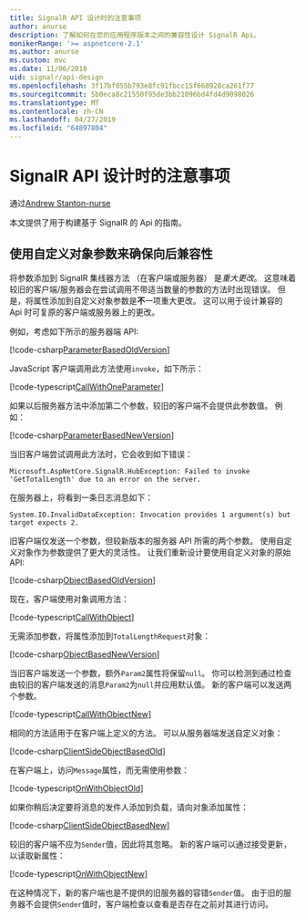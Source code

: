 ```yaml
---
title: SignalR API 设计时的注意事项
author: anurse
description: 了解如何在您的应用程序版本之间的兼容性设计 SignalR Api。
monikerRange: '>= aspnetcore-2.1'
ms.author: anurse
ms.custom: mvc
ms.date: 11/06/2018
uid: signalr/api-design
ms.openlocfilehash: 3f17bf055b793e8fc91fbcc15f668928ca261f77
ms.sourcegitcommit: 5b0eca8c21550f95de3bb21096bd4fd4d9098026
ms.translationtype: MT
ms.contentlocale: zh-CN
ms.lasthandoff: 04/27/2019
ms.locfileid: "64897804"
---
```

# <a name="signalr-api-design-considerations"></a>SignalR API 设计时的注意事项

通过[Andrew Stanton-nurse](https://twitter.com/anurse)

本文提供了用于构建基于 SignalR 的 Api 的指南。

## <a name="use-custom-object-parameters-to-ensure-backwards-compatibility"></a>使用自定义对象参数来确保向后兼容性

将参数添加到 SignalR 集线器方法 （在客户端或服务器） 是*重大更改*。 这意味着较旧的客户端/服务器会在尝试调用不带适当数量的参数的方法时出现错误。 但是，将属性添加到自定义对象参数是**不**一项重大更改。 这可以用于设计兼容的 Api 时可复原的客户端或服务器上的更改。

例如，考虑如下所示的服务器端 API:

[!code-csharp[ParameterBasedOldVersion](api-design/sample/Samples.cs?name=ParameterBasedOldVersion)]

JavaScript 客户端调用此方法使用`invoke`，如下所示：

[!code-typescript[CallWithOneParameter](api-design/sample/Samples.ts?name=CallWithOneParameter)]

如果以后服务器方法中添加第二个参数，较旧的客户端不会提供此参数值。 例如：

[!code-csharp[ParameterBasedNewVersion](api-design/sample/Samples.cs?name=ParameterBasedNewVersion)]

当旧客户端尝试调用此方法时，它会收到如下错误：

```
Microsoft.AspNetCore.SignalR.HubException: Failed to invoke 'GetTotalLength' due to an error on the server.
```

在服务器上，将看到一条日志消息如下：

```
System.IO.InvalidDataException: Invocation provides 1 argument(s) but target expects 2.
```

旧客户端仅发送一个参数，但较新版本的服务器 API 所需的两个参数。 使用自定义对象作为参数提供了更大的灵活性。 让我们重新设计要使用自定义对象的原始 API:

[!code-csharp[ObjectBasedOldVersion](api-design/sample/Samples.cs?name=ObjectBasedOldVersion)]

现在，客户端使用对象调用方法：

[!code-typescript[CallWithObject](api-design/sample/Samples.ts?name=CallWithObject)]

无需添加参数，将属性添加到`TotalLengthRequest`对象：

[!code-csharp[ObjectBasedNewVersion](api-design/sample/Samples.cs?name=ObjectBasedNewVersion&highlight=4,9-13)]

当旧客户端发送一个参数，额外`Param2`属性将保留`null`。 你可以检测到通过检查由较旧的客户端发送的消息`Param2`为`null`并应用默认值。 新的客户端可以发送两个参数。

[!code-typescript[CallWithObjectNew](api-design/sample/Samples.ts?name=CallWithObjectNew)]

相同的方法适用于在客户端上定义的方法。 可以从服务器端发送自定义对象：

[!code-csharp[ClientSideObjectBasedOld](api-design/sample/Samples.cs?name=ClientSideObjectBasedOld)]

在客户端上，访问`Message`属性，而无需使用参数：

[!code-typescript[OnWithObjectOld](api-design/sample/Samples.ts?name=OnWithObjectOld)]

如果你稍后决定要将消息的发件人添加到负载，请向对象添加属性：

[!code-csharp[ClientSideObjectBasedNew](api-design/sample/Samples.cs?name=ClientSideObjectBasedNew&highlight=5)]

较旧的客户端不应为`Sender`值，因此将其忽略。 新的客户端可以通过接受更新，以读取新属性：

[!code-typescript[OnWithObjectNew](api-design/sample/Samples.ts?name=OnWithObjectNew&highlight=2-5)]

在这种情况下，新的客户端也是不提供的旧服务器的容错`Sender`值。 由于旧的服务器不会提供`Sender`值时，客户端检查以查看是否存在之前对其进行访问。
